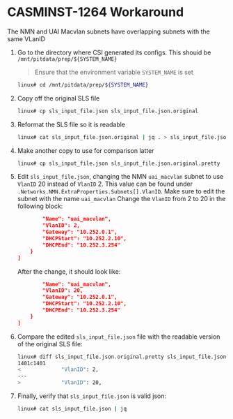# CASMINST-1264 Workaround

The NMN and UAI Macvlan subnets have overlapping subnets with the same VLanID

1. Go to the directory where CSI generated its configs. This shouid be `/mnt/pitdata/prep/${SYSTEM_NAME}`
    > Ensure that the environment variable `SYSTEM_NAME` is set
    ```bash
    linux# cd /mnt/pitdata/prep/${SYSTEM_NAME}
    ```
2. Copy off the original SLS file
    ```bash
    linux# cp sls_input_file.json sls_input_file.json.original
    ```
3. Reformat the SLS file so it is readable
    ```bash
    linux# cat sls_input_file.json.original | jq . > sls_input_file.json
    ```
4. Make another copy to use for comparison latter
    ```bash
    linux# cp sls_input_file.json sls_input_file.json.original.pretty
    ```
5. Edit `sls_input_file.json`, changing the NMN `uai_macvlan` subnet to use `VlanID` 20 instead of `VlanID` 2.
    This value can be found under `.Networks.NMN.ExtraProperties.Subnets[].VlanID`. 
    Make sure to edit the subnet with the name `uai_macvlan`
    Change the `VlanID` from 2 to 20 in the following block:
    ```json
            "Name": "uai_macvlan",
            "VlanID": 2,
            "Gateway": "10.252.0.1",
            "DHCPStart": "10.252.2.10",
            "DHCPEnd": "10.252.3.254"
        }
    ]
    ```
    After the change, it should look like:
    ```json
            "Name": "uai_macvlan",
            "VlanID": 20,
            "Gateway": "10.252.0.1",
            "DHCPStart": "10.252.2.10",
            "DHCPEnd": "10.252.3.254"
        }
    ]
    ```
6. Compare the edited `sls_input_file.json` file with the readable version of the original SLS file:
    ```bash
    linux# diff sls_input_file.json.original.pretty sls_input_file.json
    1401c1401
    <             "VlanID": 2,
    ---
    >             "VlanID": 20,
    ```
7. Finally, verify that `sls_input_file.json` is valid json:
    ```bash
    linux# cat sls_input_file.json | jq
    ```

